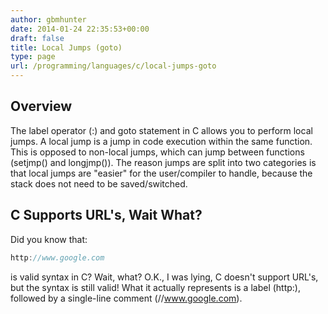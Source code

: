 ```yaml
---
author: gbmhunter
date: 2014-01-24 22:35:53+00:00
draft: false
title: Local Jumps (goto)
type: page
url: /programming/languages/c/local-jumps-goto
---
```


## Overview

The label operator (:) and goto statement in C allows you to perform local jumps. A local jump is a jump in code execution within the same function. This is opposed to non-local jumps, which can jump between functions (setjmp() and longjmp()). The reason jumps are split into two categories is that local jumps are "easier" for the user/compiler to handle, because the stack does not need to be saved/switched.

## C Supports URL's, Wait What?

Did you know that:

```c
http://www.google.com
```

 is valid syntax in C? Wait, what? O.K., I was lying, C doesn't support URL's, but the syntax is still valid! What it actually represents is a label (http:), followed by a single-line comment (//www.google.com).
